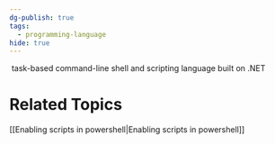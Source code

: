 ```yaml
---
dg-publish: true
tags:
  - programming-language
hide: true
---
```

 task-based command-line shell and scripting language built on .NET

# Related Topics
[[Enabling scripts in powershell\|Enabling scripts in powershell]]